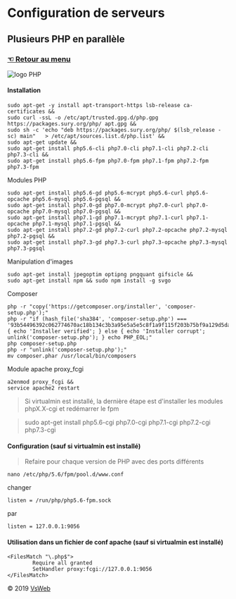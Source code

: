 Configuration de serveurs
==
Plusieurs PHP en parallèle
-
### [&#9756; Retour au menu](../README.md)
![logo PHP](http://php.net//images/logos/new-php-logo.svg "logo php")

#### Installation

	sudo apt-get -y install apt-transport-https lsb-release ca-certificates &&
	sudo curl -ssL -o /etc/apt/trusted.gpg.d/php.gpg https://packages.sury.org/php/	apt.gpg &&
	sudo sh -c 'echo "deb https://packages.sury.org/php/ $(lsb_release -sc) main" 	> /etc/apt/sources.list.d/php.list' &&
	sudo apt-get update &&
	sudo apt-get install php5.6-cli php7.0-cli php7.1-cli php7.2-cli php7.3-cli &&
	sudo apt-get install php5.6-fpm php7.0-fpm php7.1-fpm php7.2-fpm php7.3-fpm
	
Modules PHP

    sudo apt-get install php5.6-gd php5.6-mcrypt php5.6-curl php5.6-opcache php5.6-mysql php5.6-pgsql &&
    sudo apt-get install php7.0-gd php7.0-mcrypt php7.0-curl php7.0-opcache php7.0-mysql php7.0-pgsql &&
    sudo apt-get install php7.1-gd php7.1-mcrypt php7.1-curl php7.1-opcache php7.1-mysql php7.1-pgsql &&
    sudo apt-get install php7.2-gd php7.2-curl php7.2-opcache php7.2-mysql php7.2-pgsql &&
    sudo apt-get install php7.3-gd php7.3-curl php7.3-opcache php7.3-mysql php7.3-pgsql
    
Manipulation d'images

    sudo apt-get install jpegoptim optipng pngquant gifsicle &&
    sudo apt-get install npm && sudo npm install -g svgo

Composer

    php -r "copy('https://getcomposer.org/installer', 'composer-setup.php');"
    php -r "if (hash_file('sha384', 'composer-setup.php') === '93b54496392c062774670ac18b134c3b3a95e5a5e5c8f1a9f115f203b75bf9a129d5daa8ba6a13e2cc8a1da0806388a8') { echo 'Installer verified'; } else { echo 'Installer corrupt'; unlink('composer-setup.php'); } echo PHP_EOL;"
    php composer-setup.php
    php -r "unlink('composer-setup.php');"
    mv composer.phar /usr/local/bin/composers
	
Module apache proxy_fcgi

    a2enmod proxy_fcgi &&
    service apache2 restart
    
> Si virtualmin est installé, la dernière étape est d'installer les modules phpX.X-cgi et redémarrer le fpm

> sudo apt-get install php5.6-cgi php7.0-cgi php7.1-cgi php7.2-cgi php7.3-cgi
    
#### Configuration (sauf si virtualmin est installé)
> Refaire pour chaque version de PHP avec des ports différents
    
    nano /etc/php/5.6/fpm/pool.d/www.conf

changer

    listen = /run/php/php5.6-fpm.sock

par
	
	listen = 127.0.0.1:9056
	
#### Utilisation dans un fichier de conf apache (sauf si virtualmin est installé)

    <FilesMatch "\.php$">
            Require all granted
            SetHandler proxy:fcgi://127.0.0.1:9056
    </FilesMatch>

&copy; 2019 [VsWeb](https://vsweb.be)
